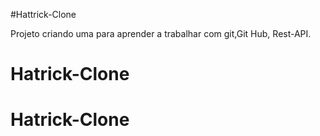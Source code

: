 #Hattrick-Clone

Projeto criando uma para aprender a trabalhar com git,Git Hub, Rest-API.

# Hatrick-Clone
# Hatrick-Clone
